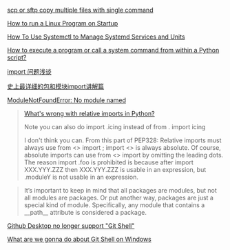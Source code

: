 [scp or sftp copy multiple files with single command](https://stackoverflow.com/questions/16886179/scp-or-sftp-copy-multiple-files-with-single-command)

[How to run a Linux Program on Startup](https://timleland.com/how-to-run-a-linux-program-on-startup/)

[How To Use Systemctl to Manage Systemd Services and Units](https://www.digitalocean.com/community/tutorials/how-to-use-systemctl-to-manage-systemd-services-and-units)

[How to execute a program or call a system command from within a Python script?](https://stackoverflow.com/questions/89228/how-to-execute-a-program-or-call-a-system-command)

[import 问题浅谈](https://zhuanlan.zhihu.com/p/69099185)

[史上最详细的包和模块import讲解篇](https://jishuin.proginn.com/p/763bfbd22f68)

[ModuleNotFoundError: No module named](https://www.cnblogs.com/yifanrensheng/p/13979064.html)

> [What's wrong with relative imports in Python?](https://softwareengineering.stackexchange.com/questions/159503/whats-wrong-with-relative-imports-in-python)
>
> Note you can also do import .icing instead of from . import icing
>
> I don't think you can. From this part of PEP328:
> Relative imports must always use from <> import ; import <> is always absolute.
> Of course, absolute imports can use from <> import by omitting the leading dots.
> The reason import .foo is prohibited is because after import XXX.YYY.ZZZ then XXX.YYY.ZZZ is usable in an expression,
> but .moduleY is not usable in an expression.


> It’s important to keep in mind that all packages are modules, but not all modules are packages. 
> Or put another way, packages are just a special kind of module. 
> Specifically, any module that contains a \_\_path__ attribute is considered a package.

[Github Desktop no longer support "Git Shell"](https://stackoverflow.com/questions/34565238/where-does-github-desktop-install-command-line-version-of-git/54679083#54679083)

[What are we gonna do about Git Shell on Windows](https://github.com/desktop/desktop/issues/340)

[]()